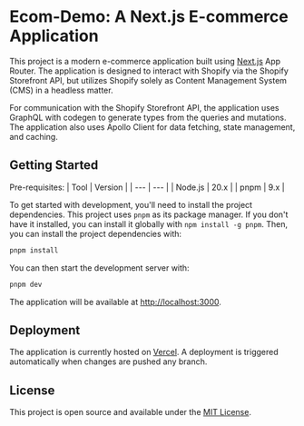 # Ecom-Demo: A Next.js E-commerce Application

This project is a modern e-commerce application built using [Next.js](https://nextjs.org/) App Router. The application is designed to interact with Shopify via the Shopify Storefront API, but utilizes Shopify solely as Content Management System (CMS) in a headless matter.

For communication with the Shopify Storefront API, the application uses GraphQL with codegen to generate types from the queries and mutations. The application also uses Apollo Client for data fetching, state management, and caching.

## Getting Started

Pre-requisites:
| Tool | Version |
| --- | --- |
| Node.js | 20.x |
| pnpm | 9.x |

To get started with development, you'll need to install the project dependencies. This project uses `pnpm` as its package manager. If you don't have it installed, you can install it globally with `npm install -g pnpm`. Then, you can install the project dependencies with:

```sh
pnpm install
```

You can then start the development server with:

```sh
pnpm dev
```

The application will be available at [http://localhost:3000](http://localhost:3000).

## Deployment

The application is currently hosted on [Vercel](https://vercel.com/). A deployment is triggered automatically when changes are pushed any branch.

## License

This project is open source and available under the [MIT License](https://opensource.org/licenses/MIT).
